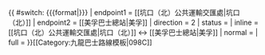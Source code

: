 {{ #switch: {{{format|}}}
  | endpoint1 = [[坑口（北）公共運輸交匯處|坑口（北）]]
  | endpoint2 = [[美孚巴士總站|美孚]]
  | direction = 2
  | status =
  | inline = [[坑口（北）公共運輸交匯處|坑口（北）]] ↔ [[美孚巴士總站|美孚]]
  | normal =
  | full =
}}<noinclude>[[Category:九龍巴士路線模板|098C]]</noinclude>
